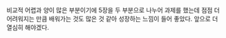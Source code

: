 비교적 어렵과 양이 많은 부분이기에 5장을 두 부분으로 나누어 과제를 했는데 점점 더 어려워지는 만큼 배워가는 것도 많은 것 같아 성장하는 느낌이 들어 좋았다. 앞으로 더 열심히 해야겠다.
